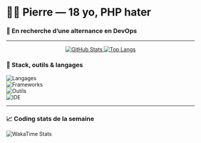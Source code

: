 # 🧑‍💻 Pierre — 18 yo, PHP hater
### 🎯 En recherche d’une alternance en DevOps

---
<p align="center">
  <a href="https://github.com/Piarre">
    <img alt="GitHub Stats" src="https://github-readme-stats-alpha-five-88.vercel.app/api?username=Piarre&theme=tokyonight&show_icons=true&hide_border=true&count_private=true&include_all_commits=true" />
  </a>
  <a href="https://github.com/Piarre">
    <img alt="Top Langs" src="https://github-readme-stats-alpha-five-88.vercel.app/api/top-langs/?username=Piarre&langs_count=8&theme=tokyonight&hide_border=true&layout=compact" />
  </a>
</p>

### 🚀 Stack, outils & langages

![Langages](https://skillicons.dev/icons?i=ts,js,rust,go,swift,java,py,bash,php,powershell&perline=10)
<br/>
![Frameworks](https://skillicons.dev/icons?i=react,nextjs,nodejs,express,vite,tailwind,spring,electron&perline=10)
<br/>
![Outils](https://skillicons.dev/icons?i=linux,docker,git,github,prisma,mongodb,mysql,firebase&perline=10)
<br/>
![IDE](https://skillicons.dev/icons?i=vscode,visualstudio,idea,androidstudio,postman,vercel&perline=10)

---

### 📈 Coding stats de la semaine

![WakaTime Stats](https://github-readme-stats-alpha-five-88.vercel.app/api/wakatime?username=Piarre_&hide=TEXT,TOML,XML&title_color=FFF&theme=tokyonight&hide_border=true)
